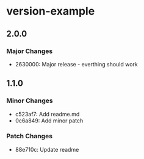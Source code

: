 # version-example

## 2.0.0

### Major Changes

- 2630000: Major release - everthing should work

## 1.1.0

### Minor Changes

- c523af7: Add readme.md
- 0c6a849: Add minor patch

### Patch Changes

- 88e710c: Update readme
